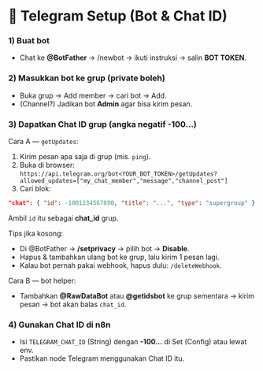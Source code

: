 # 🧰 Telegram Setup (Bot & Chat ID)

### 1) Buat bot
- Chat ke **@BotFather** → /newbot → ikuti instruksi → salin **BOT TOKEN**.

### 2) Masukkan bot ke grup (private boleh)
- Buka grup → Add member → cari bot → Add.
- (Channel?) Jadikan bot **Admin** agar bisa kirim pesan.

### 3) Dapatkan Chat ID grup (angka negatif -100…)
Cara A — `getUpdates`:
1. Kirim pesan apa saja di grup (mis. `ping`).
2. Buka di browser:
   `https://api.telegram.org/bot<YOUR_BOT_TOKEN>/getUpdates?allowed_updates=["my_chat_member","message","channel_post"]`
3. Cari blok:
```json
"chat": { "id": -1001234567890, "title": "...", "type": "supergroup" }
```
Ambil `id` itu sebagai **chat_id** grup.

Tips jika kosong:
- Di @BotFather → **/setprivacy** → pilih bot → **Disable**.
- Hapus & tambahkan ulang bot ke grup, lalu kirim 1 pesan lagi.
- Kalau bot pernah pakai webhook, hapus dulu: `/deleteWebhook`.

Cara B — bot helper:
- Tambahkan **@RawDataBot** atau **@getidsbot** ke grup sementara → kirim pesan → bot akan balas `chat_id`.

### 4) Gunakan Chat ID di n8n
- Isi `TELEGRAM_CHAT_ID` (String) dengan **-100…** di Set (Config) atau lewat env.
- Pastikan node Telegram menggunakan Chat ID itu.
